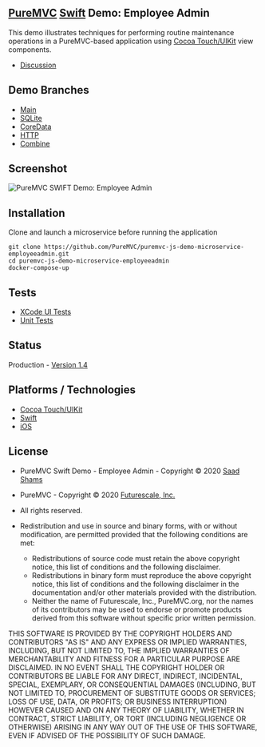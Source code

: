 ## [PureMVC](http://puremvc.github.com/) [Swift](https://github.com/PureMVC/puremvc-swift-multicore-framework/wiki) Demo: Employee Admin

This demo illustrates techniques for performing routine maintenance operations in a PureMVC-based application using [Cocoa Touch/UIKit](http://en.wikipedia.org/wiki/Cocoa_Touch) view components.

* [Discussion](http://forums.puremvc.org/index.php?topic=2117.0)

## Demo Branches

- [Main](https://github.com/PureMVC/puremvc-swift-demo-uikit-employeeadmin)
- [SQLite](https://github.com/PureMVC/puremvc-swift-demo-uikit-employeeadmin/tree/sqlite)
- [CoreData](https://github.com/PureMVC/puremvc-swift-demo-uikit-employeeadmin/tree/coredata)
- [HTTP](https://github.com/PureMVC/puremvc-swift-demo-uikit-employeeadmin/tree/http)
- [Combine](https://github.com/PureMVC/puremvc-swift-demo-uikit-employeeadmin/tree/combine)

## Screenshot
![PureMVC SWIFT Demo: Employee Admin](http://puremvc.org/pages/images/screenshots/PureMVC-Shot-Swift-EmployeeAdmin.png)

## Installation

Clone and launch a microservice before running the application

```commandLine
git clone https://github.com/PureMVC/puremvc-js-demo-microservice-employeeadmin.git
cd puremvc-js-demo-microservice-employeeadmin
docker-compose-up
```

## Tests
* [XCode UI Tests](http://puremvc.org/pages/images/screenshots/PureMVC-Shot-Swift-iOS-EmployeeAdmin-UITests.gif)
* [Unit Tests](http://puremvc.github.io/pages/images/screenshots/PureMVC-Shot-Swift-iOS-EmployeeAdmin-UnitTests.png)

## Status
Production - [Version 1.4](https://github.com/PureMVC/puremvc-swift-demo-uikit-employeeadmin/blob/master/VERSION)

## Platforms / Technologies
* [Cocoa Touch/UIKit](http://en.wikipedia.org/wiki/Cocoa_Touch)
* [Swift](http://en.wikipedia.org/wiki/Swift_(programming_language))
* [iOS](http://en.wikipedia.org/wiki/IOS)

## License
* PureMVC Swift Demo - Employee Admin - Copyright © 2020 [Saad Shams](https://www.linkedin.com/in/muizz/)
* PureMVC - Copyright © 2020 [Futurescale, Inc.](http://futurescale.com)
* All rights reserved.

* Redistribution and use in source and binary forms, with or without modification, are permitted provided that the following conditions are met:

  * Redistributions of source code must retain the above copyright notice, this list of conditions and the following disclaimer.
  * Redistributions in binary form must reproduce the above copyright notice, this list of conditions and the following disclaimer in the documentation and/or other materials provided with the distribution.
  * Neither the name of Futurescale, Inc., PureMVC.org, nor the names of its contributors may be used to endorse or promote products derived from this software without specific prior written permission.

THIS SOFTWARE IS PROVIDED BY THE COPYRIGHT HOLDERS AND CONTRIBUTORS "AS IS" AND ANY EXPRESS OR IMPLIED WARRANTIES, INCLUDING, BUT NOT LIMITED TO, THE IMPLIED WARRANTIES OF MERCHANTABILITY AND FITNESS FOR A PARTICULAR PURPOSE ARE DISCLAIMED. IN NO EVENT SHALL THE COPYRIGHT HOLDER OR CONTRIBUTORS BE LIABLE FOR ANY DIRECT, INDIRECT, INCIDENTAL, SPECIAL, EXEMPLARY, OR CONSEQUENTIAL DAMAGES (INCLUDING, BUT NOT LIMITED TO, PROCUREMENT OF SUBSTITUTE GOODS OR SERVICES; LOSS OF USE, DATA, OR PROFITS; OR BUSINESS INTERRUPTION) HOWEVER CAUSED AND ON ANY THEORY OF LIABILITY, WHETHER IN CONTRACT, STRICT LIABILITY, OR TORT (INCLUDING NEGLIGENCE OR OTHERWISE) ARISING IN ANY WAY OUT OF THE USE OF THIS SOFTWARE, EVEN IF ADVISED OF THE POSSIBILITY OF SUCH DAMAGE.
